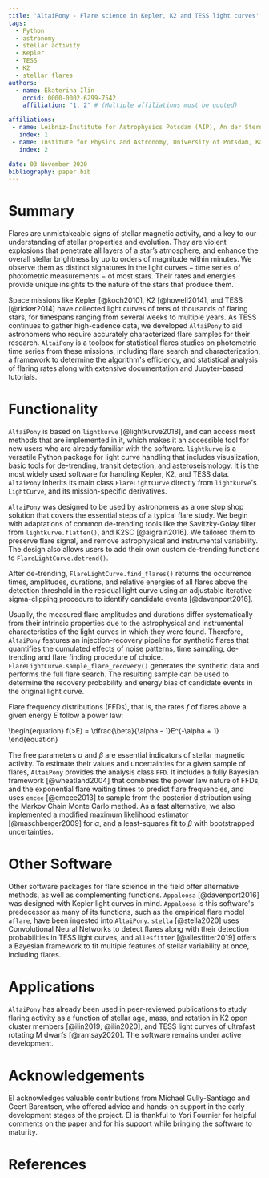 ```yaml
---
title: 'AltaiPony - Flare science in Kepler, K2 and TESS light curves'
tags:
  - Python
  - astronomy
  - stellar activity
  - Kepler
  - TESS
  - K2
  - stellar flares
authors:
  - name: Ekaterina Ilin
    orcid: 0000-0002-6299-7542
    affiliation: "1, 2" # (Multiple affiliations must be quoted)

affiliations:
 - name: Leibniz-Institute for Astrophysics Potsdam (AIP), An der Sternwarte 16, 14482 Potsdam, Germany
   index: 1
 - name: Institute for Physics and Astronomy, University of Potsdam, Karl-Liebknecht-Str. 24/25, 14476 Potsdam, Germany
   index: 2

date: 03 November 2020
bibliography: paper.bib
---
```


# Summary 

Flares are unmistakeable signs of stellar magnetic activity, and a key to our understanding
of stellar properties and evolution. They are violent explosions that penetrate 
all layers of a star’s atmosphere, and enhance the overall stellar
brightness by up to orders of magnitude within minutes. We observe them as distinct
signatures in the light curves $-$ time series of photometric measurements $-$ of 
most stars. Their rates and energies provide
unique insights to the nature of the stars that produce them. 

Space missions like Kepler [@koch2010], K2 [@howell2014], and TESS [@ricker2014] have
 collected light curves of tens of thousands of flaring stars, for timespans ranging from several weeks
to multiple years. As TESS continues to gather high-cadence data, we developed `AltaiPony` to aid
astronomers who require accurately characterized flare samples for their research. 
`AltaiPony` is a toolbox for statistical flares studies on photometric time series from these missions, including flare search 
and characterization, a framework to determine the algorithm's efficiency, and statistical analysis 
of flaring rates along with extensive documentation and Jupyter-based tutorials.

# Functionality

`AltaiPony` is based on `lightkurve` [@lightkurve2018], and can access most 
methods that are implemented in it, which makes it an accessible tool for new 
users who are already familiar with the software. `lightkurve` is a versatile
Python package for light curve handling that includes visualization, basic tools for 
de-trending, transit detection, and asteroseismology. It is the most widely 
used software for handling Kepler, K2, and TESS data. `AltaiPony` inherits its main
class `FlareLightCurve` directly from `lightkurve`'s `LightCurve`, and its mission-specific
derivatives.

`AltaiPony` was designed to be used by astronomers as a one stop shop 
solution that covers the essential steps of a typical flare study. We begin with
adaptations of common de-trending tools like the Savitzky-Golay filter
from `lightkurve.flatten()`, and K2SC [@aigrain2016]. We tailored them 
to preserve flare signal, and remove astrophysical and instrumental variability. 
The design also allows users to add their own custom de-trending functions to `FlareLightCurve.detrend()`.

After de-trending, `FlareLightCurve.find_flares()` returns the occurrence times, amplitudes, durations, 
and relative energies of all flares above the detection threshold in the residual light curve using an adjustable iterative 
sigma-clipping procedure to identify candidate events [@davenport2016]. 

Usually, the measured flare amplitudes and durations differ systematically from their intrinsic properties 
due to the astrophysical and instrumental characteristics of the light curves in which they were found. 
Therefore, `AltaiPony` features an injection-recovery pipeline for 
synthetic flares that quantifies the cumulated effects
 of noise patterns, time sampling, de-trending and flare finding procedure of choice. 
`FlareLightCurve.sample_flare_recovery()` generates the synthetic data and performs
the full flare search. The resulting sample can be used to determine the recovery 
probability and energy bias of candidate events in the original light curve.

Flare frequency distributions (FFDs), that is, the rates $f$ of flares above a given energy $E$ follow a power law:

\begin{equation}
f(>E) = \dfrac{\beta}{\alpha - 1}E^{-\alpha + 1}
\end{equation}

The free parameters $\alpha$ and $\beta$ are essential indicators of stellar magnetic activity.
 To estimate their values and uncertainties for a given sample
 of flares, `AltaiPony` provides the analysis class `FFD`. It includes a fully Bayesian framework [@wheatland2004] that 
combines the power law nature of FFDs, and the exponential flare waiting times 
to predict flare frequencies, and uses `emcee` [@emcee2013] to sample from the posterior distribution using 
the Markov Chain Monte Carlo method. As a fast alternative, we also implemented a modified maximum likelihood estimator 
[@maschberger2009] for $\alpha$, and a least-squares fit to $\beta$ with 
bootstrapped uncertainties.

# Other Software

Other software packages for flare science in the field offer alternative methods, as well as complementing functions. `Appaloosa` [@davenport2016] was designed with Kepler light curves in mind. `Appaloosa` is this software's predecessor as many of its functions, such as the empirical flare model `aflare`, have been ingested into `AltaiPony`. `stella` [@stella2020] uses Convolutional Neural Networks to detect flares along with their detection probabilities in TESS light curves, and `allesfitter` [@allesfitter2019] offers a Bayesian framework to fit multiple features of stellar variability at once, including flares.

# Applications

`AltaiPony` has already been used in peer-reviewed publications to study flaring activity as a function of stellar age, mass, and rotation in K2 open cluster members [@ilin2019; @ilin2020], and TESS light curves of ultrafast rotating M dwarfs [@ramsay2020]. The software remains under active development.

# Acknowledgements

EI acknowledges valuable contributions from Michael Gully-Santiago and Geert Barentsen,
who offered advice and hands-on support in the early development
stages of the project. EI is thankful to Yori Fournier for helpful comments on the paper
and for his support while bringing the software to maturity.

# References
